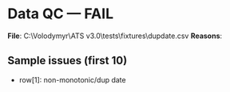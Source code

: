 # Data QC — FAIL

**File**: C:\Volodymyr\ATS v3.0\tests\fixtures\dupdate.csv
**Reasons**:

## Sample issues (first 10)
- row[1]: non-monotonic/dup date
